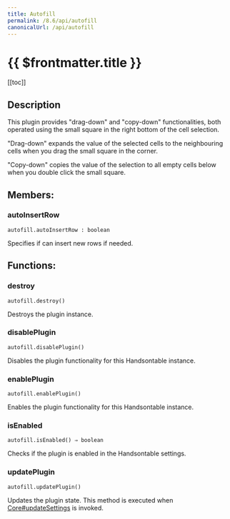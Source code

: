 ```yaml
---
title: Autofill
permalink: /8.6/api/autofill
canonicalUrl: /api/autofill
---
```


# {{ $frontmatter.title }}

[[toc]]

## Description


This plugin provides "drag-down" and "copy-down" functionalities, both operated using the small square in the right
bottom of the cell selection.

"Drag-down" expands the value of the selected cells to the neighbouring cells when you drag the small
square in the corner.

"Copy-down" copies the value of the selection to all empty cells below when you double click the small square.


## Members:

### autoInsertRow
`autofill.autoInsertRow : boolean`

Specifies if can insert new rows if needed.


## Functions:

### destroy
`autofill.destroy()`

Destroys the plugin instance.



### disablePlugin
`autofill.disablePlugin()`

Disables the plugin functionality for this Handsontable instance.



### enablePlugin
`autofill.enablePlugin()`

Enables the plugin functionality for this Handsontable instance.



### isEnabled
`autofill.isEnabled() ⇒ boolean`

Checks if the plugin is enabled in the Handsontable settings.



### updatePlugin
`autofill.updatePlugin()`

Updates the plugin state. This method is executed when [Core#updateSettings](./Core/#updateSettings) is invoked.


